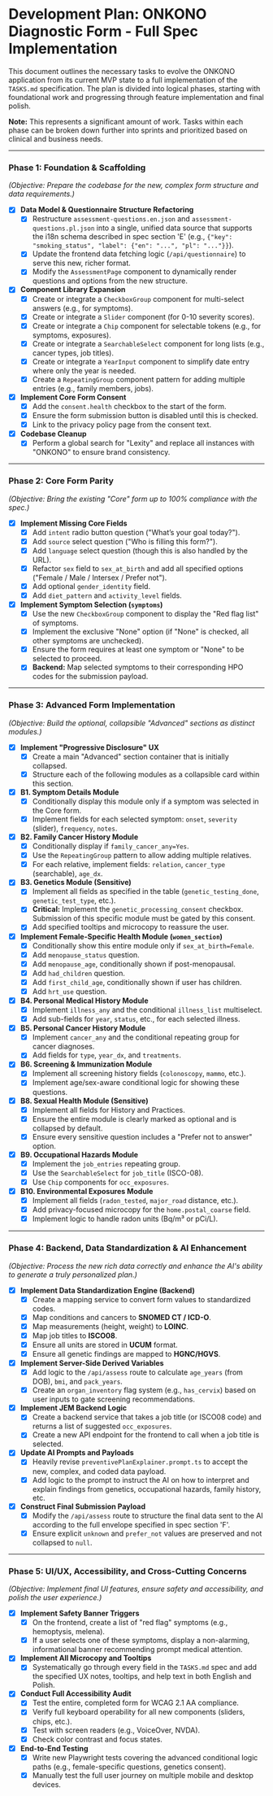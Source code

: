 # Development Plan: ONKONO Diagnostic Form - Full Spec Implementation

This document outlines the necessary tasks to evolve the ONKONO application from its current MVP state to a full implementation of the `TASKS.md` specification. The plan is divided into logical phases, starting with foundational work and progressing through feature implementation and final polish.

**Note:** This represents a significant amount of work. Tasks within each phase can be broken down further into sprints and prioritized based on clinical and business needs.

---

### Phase 1: Foundation & Scaffolding

*(Objective: Prepare the codebase for the new, complex form structure and data requirements.)*

-   [x] **Data Model & Questionnaire Structure Refactoring**
    -   [x] Restructure `assessment-questions.en.json` and `assessment-questions.pl.json` into a single, unified data source that supports the i18n schema described in spec section 'E' (e.g., `{"key": "smoking_status", "label": {"en": "...", "pl": "..."}}`).
    -   [x] Update the frontend data fetching logic (`/api/questionnaire`) to serve this new, richer format.
    -   [x] Modify the `AssessmentPage` component to dynamically render questions and options from the new structure.

-   [x] **Component Library Expansion**
    -   [x] Create or integrate a `CheckboxGroup` component for multi-select answers (e.g., for symptoms).
    -   [x] Create or integrate a `Slider` component (for 0-10 severity scores).
    -   [x] Create or integrate a `Chip` component for selectable tokens (e.g., for symptoms, exposures).
    -   [x] Create or integrate a `SearchableSelect` component for long lists (e.g., cancer types, job titles).
    -   [x] Create or integrate a `YearInput` component to simplify date entry where only the year is needed.
    -   [x] Create a `RepeatingGroup` component pattern for adding multiple entries (e.g., family members, jobs).

-   [x] **Implement Core Form Consent**
    -   [x] Add the `consent.health` checkbox to the start of the form.
    -   [x] Ensure the form submission button is disabled until this is checked.
    -   [x] Link to the privacy policy page from the consent text.

-   [x] **Codebase Cleanup**
    -   [x] Perform a global search for "Lexity" and replace all instances with "ONKONO" to ensure brand consistency.

---

### Phase 2: Core Form Parity

*(Objective: Bring the existing "Core" form up to 100% compliance with the spec.)*

-   [x] **Implement Missing Core Fields**
    -   [x] Add `intent` radio button question ("What’s your goal today?").
    -   [x] Add `source` select question ("Who is filling this form?").
    -   [x] Add `language` select question (though this is also handled by the URL).
    -   [x] Refactor `sex` field to `sex_at_birth` and add all specified options ("Female / Male / Intersex / Prefer not").
    -   [x] Add optional `gender_identity` field.
    -   [x] Add `diet_pattern` and `activity_level` fields.

-   [x] **Implement Symptom Selection (`symptoms`)**
    -   [x] Use the new `CheckboxGroup` component to display the "Red flag list" of symptoms.
    -   [x] Implement the exclusive "None" option (if "None" is checked, all other symptoms are unchecked).
    -   [x] Ensure the form requires at least one symptom or "None" to be selected to proceed.
    -   [x] **Backend:** Map selected symptoms to their corresponding HPO codes for the submission payload.

---

### Phase 3: Advanced Form Implementation

*(Objective: Build the optional, collapsible "Advanced" sections as distinct modules.)*

-   [x] **Implement "Progressive Disclosure" UX**
    -   [x] Create a main "Advanced" section container that is initially collapsed.
    -   [x] Structure each of the following modules as a collapsible card within this section.

-   [x] **B1. Symptom Details Module**
    -   [x] Conditionally display this module only if a symptom was selected in the Core form.
    -   [x] Implement fields for each selected symptom: `onset`, `severity` (slider), `frequency`, `notes`.

-   [x] **B2. Family Cancer History Module**
    -   [x] Conditionally display if `family_cancer_any=Yes`.
    -   [x] Use the `RepeatingGroup` pattern to allow adding multiple relatives.
    -   [x] For each relative, implement fields: `relation`, `cancer_type` (searchable), `age_dx`.

-   [x] **B3. Genetics Module (Sensitive)**
    -   [x] Implement all fields as specified in the table (`genetic_testing_done`, `genetic_test_type`, etc.).
    -   [x] **Critical:** Implement the `genetic_processing_consent` checkbox. Submission of this specific module must be gated by this consent.
    -   [x] Add specified tooltips and microcopy to reassure the user.

-   [x] **Implement Female-Specific Health Module (`women_section`)**
    -   [x] Conditionally show this entire module only if `sex_at_birth=Female`.
    -   [x] Add `menopause_status` question.
    -   [x] Add `menopause_age`, conditionally shown if post-menopausal.
    -   [x] Add `had_children` question.
    -   [x] Add `first_child_age`, conditionally shown if user has children.
    -   [x] Add `hrt_use` question.

-   [x] **B4. Personal Medical History Module**
    -   [x] Implement `illness_any` and the conditional `illness_list` multiselect.
    -   [x] Add sub-fields for `year`, `status`, etc., for each selected illness.

-   [x] **B5. Personal Cancer History Module**
    -   [x] Implement `cancer_any` and the conditional repeating group for cancer diagnoses.
    -   [x] Add fields for `type`, `year_dx`, and `treatments`.

-   [x] **B6. Screening & Immunization Module**
    -   [x] Implement all screening history fields (`colonoscopy`, `mammo`, etc.).
    -   [x] Implement age/sex-aware conditional logic for showing these questions.

-   [x] **B8. Sexual Health Module (Sensitive)**
    -   [x] Implement all fields for History and Practices.
    -   [x] Ensure the entire module is clearly marked as optional and is collapsed by default.
    -   [x] Ensure every sensitive question includes a "Prefer not to answer" option.

-   [x] **B9. Occupational Hazards Module**
    -   [x] Implement the `job_entries` repeating group.
    -   [x] Use the `SearchableSelect` for `job_title` (ISCO-08).
    -   [x] Use `Chip` components for `occ_exposures`.

-   [x] **B10. Environmental Exposures Module**
    -   [x] Implement all fields (`radon_tested`, `major_road` distance, etc.).
    -   [x] Add privacy-focused microcopy for the `home.postal_coarse` field.
    -   [x] Implement logic to handle radon units (Bq/m³ or pCi/L).

---

### Phase 4: Backend, Data Standardization & AI Enhancement

*(Objective: Process the new rich data correctly and enhance the AI's ability to generate a truly personalized plan.)*

-   [x] **Implement Data Standardization Engine (Backend)**
    -   [x] Create a mapping service to convert form values to standardized codes.
    -   [x] Map conditions and cancers to **SNOMED CT / ICD-O**.
    -   [x] Map measurements (height, weight) to **LOINC**.
    -   [x] Map job titles to **ISCO08**.
    -   [x] Ensure all units are stored in **UCUM** format.
    -   [x] Ensure all genetic findings are mapped to **HGNC/HGVS**.

-   [x] **Implement Server-Side Derived Variables**
    -   [x] Add logic to the `/api/assess` route to calculate `age_years` (from DOB), `bmi`, and `pack_years`.
    -   [x] Create an `organ_inventory` flag system (e.g., `has_cervix`) based on user inputs to gate screening recommendations.

-   [x] **Implement JEM Backend Logic**
    -   [x] Create a backend service that takes a job title (or ISCO08 code) and returns a list of suggested `occ_exposures`.
    -   [x] Create a new API endpoint for the frontend to call when a job title is selected.

-   [x] **Update AI Prompts and Payloads**
    -   [x] Heavily revise `preventivePlanExplainer.prompt.ts` to accept the new, complex, and coded data payload.
    -   [x] Add logic to the prompt to instruct the AI on how to interpret and explain findings from genetics, occupational hazards, family history, etc.

-   [x] **Construct Final Submission Payload**
    -   [x] Modify the `/api/assess` route to structure the final data sent to the AI according to the full envelope specified in spec section 'F'.
    -   [x] Ensure explicit `unknown` and `prefer_not` values are preserved and not collapsed to `null`.

---

### Phase 5: UI/UX, Accessibility, and Cross-Cutting Concerns

*(Objective: Implement final UI features, ensure safety and accessibility, and polish the user experience.)*

-   [x] **Implement Safety Banner Triggers**
    -   [x] On the frontend, create a list of "red flag" symptoms (e.g., hemoptysis, melena).
    -   [x] If a user selects one of these symptoms, display a non-alarming, informational banner recommending prompt medical attention.

-   [x] **Implement All Microcopy and Tooltips**
    -   [x] Systematically go through every field in the `TASKS.md` spec and add the specified UX notes, tooltips, and help text in both English and Polish.

-   [x] **Conduct Full Accessibility Audit**
    -   [x] Test the entire, completed form for WCAG 2.1 AA compliance.
    -   [x] Verify full keyboard operability for all new components (sliders, chips, etc.).
    -   [x] Test with screen readers (e.g., VoiceOver, NVDA).
    -   [x] Check color contrast and focus states.

-   [x] **End-to-End Testing**
    -   [x] Write new Playwright tests covering the advanced conditional logic paths (e.g., female-specific questions, genetics consent).
    -   [x] Manually test the full user journey on multiple mobile and desktop devices.
